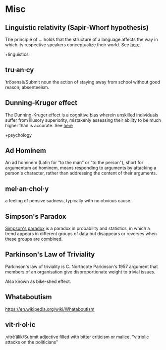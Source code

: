 Misc
====

Linguistic relativity (Sapir-Whorf hypothesis)
----------------------------------------------

The principle of ... holds that the structure of a language affects the way in which its respective speakers conceptualize their world. See [here](http://en.wikipedia.org/wiki/Linguistic_relativity)

+linguistics

tru·an·cy
---------

ˈtro͞oənsē/Submit
noun
the action of staying away from school without good reason; absenteeism.

Dunning-Kruger effect
---------------------

The Dunning-Kruger effect is a cognitive bias wherein unskilled individuals suffer from illusory superiority, mistakenly assessing their ability to be much higher than is accurate. See [here](http://en.wikipedia.org/wiki/Dunning%E2%80%93Kruger_effect)

+psychology

Ad Hominem
----------

An ad hominem (Latin for "to the man" or "to the person"), short for argumentum ad hominem, means responding to arguments by attacking a person's character, rather than addressing the content of their arguments.

mel·an·chol·y
-------------

a feeling of pensive sadness, typically with no obvious cause.

Simpson's Paradox
-----------------

[Simpson's paradox](https://en.wikipedia.org/wiki/Simpson%27s_paradox) is a paradox in probability and statistics, in which a trend appears in different groups of data but disappears or reverses when these groups are combined.

Parkinson's Law of Triviality
-----------------------------
Parkinson's law of triviality is C. Northcote Parkinson's 1957 argument that members of an organisation give disproportionate weight to trivial issues.

Also known as bike-shed effect.

Whataboutism
------------
https://en.wikipedia.org/wiki/Whataboutism

vit·ri·ol·ic
-------------
ˌvitrēˈälik/Submit
adjective
filled with bitter criticism or malice.
"vitriolic attacks on the politicians"
